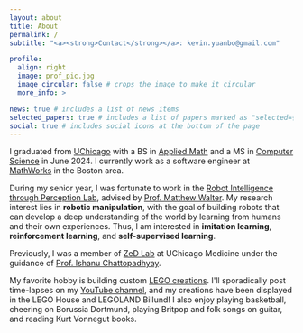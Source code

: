 ```yaml
---
layout: about
title: About
permalink: /
subtitle: "<a><strong>Contact</strong></a>: kevin.yuanbo@gmail.com"

profile:
  align: right
  image: prof_pic.jpg
  image_circular: false # crops the image to make it circular
  more_info: >

news: true # includes a list of news items
selected_papers: true # includes a list of papers marked as "selected={true}"
social: true # includes social icons at the bottom of the page
---
```


I graduated from [UChicago](https://www.uchicago.edu/) with a BS in [Applied Math](https://cam.uchicago.edu/) and a MS in [Computer Science](https://cs.uchicago.edu/mpcs/) in June 2024. I currently work as a software engineer at [MathWorks](https://www.mathworks.com/) in the Boston area.

During my senior year, I was fortunate to work in the [Robot Intelligence through Perception Lab](https://ttic.edu/ripl/), advised by [Prof. Matthew Walter](https://home.ttic.edu/~mwalter/). My research interest lies in **robotic manipulation**, with the goal of building robots that can develop a deep understanding of the world by learning from humans and their own experiences. Thus, I am interested in **imitation learning**, **reinforcement learning**, and **self-supervised learning**.

Previously, I was a member of [ZeD Lab](https://zed.uchicago.edu/) at UChicago Medicine under the guidance of [Prof. Ishanu Chattopadhyay](https://zed.uchicago.edu/people.html).

My favorite hobby is building custom [LEGO creations](https://www.flickr.com/). I'll sporadically post time-lapses on my [YouTube channel](https://www.youtube.com/@kevthebuilder), and my creations have been displayed in the LEGO House and LEGOLAND Billund! I also enjoy playing basketball, cheering on Borussia Dortmund, playing Britpop and folk songs on guitar, and reading Kurt Vonnegut books.
